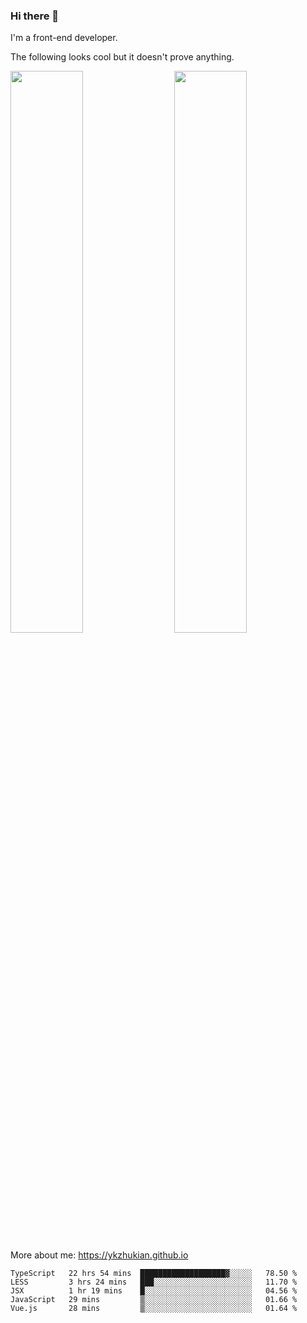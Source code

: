 ### Hi there 👋

I'm a front-end developer.

The following looks cool but it doesn't prove anything.

[<img align="right" width="48%" src="https://github-readme-stats.vercel.app/api?username=ykzhukian&show_icons=true&theme=dracula">](https://github.com/anuraghazra/github-readme-stats)

[<img width="48%" src="https://github-readme-stats.vercel.app/api/top-langs/?username=ykzhukian&layout=compact&theme=dracula">](https://github.com/anuraghazra/github-readme-stats)

More about me: 
https://ykzhukian.github.io

<!--START_SECTION:waka-->
```text
TypeScript   22 hrs 54 mins  ███████████████████▓░░░░░   78.50 % 
LESS         3 hrs 24 mins   ███░░░░░░░░░░░░░░░░░░░░░░   11.70 % 
JSX          1 hr 19 mins    █░░░░░░░░░░░░░░░░░░░░░░░░   04.56 % 
JavaScript   29 mins         ▒░░░░░░░░░░░░░░░░░░░░░░░░   01.66 % 
Vue.js       28 mins         ▒░░░░░░░░░░░░░░░░░░░░░░░░   01.64 % 
```
<!--END_SECTION:waka-->
